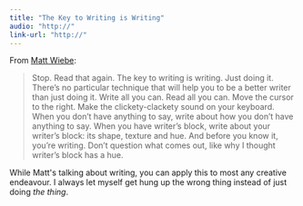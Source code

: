 ```yaml
---
title: "The Key to Writing is Writing"
audio: "http://"
link-url: "http://"
---
```

<p>From <a href="http://mattwie.be/2011/11/the-key-to-writing-is-writing/">Matt Wiebe</a>:</p>
<blockquote><p>Stop. Read that again. The key to writing is writing. Just doing it. There’s no particular technique that will help you to be a better writer than just doing it. Write all you can. Read all you can. Move the cursor to the right. Make the clickety-clackety sound on your keyboard. When you don’t have anything to say, write about how you don’t have anything to say. When you have writer’s block, write about your writer’s block: its shape, texture and hue. And before you know it, you’re writing. Don’t question what comes out, like why I thought writer’s block has a hue.</p></blockquote>
<p>While Matt's talking about writing, you can apply this to most any creative endeavour. I always let myself get hung up the wrong thing instead of just doing <em>the thing</em>.</p>
